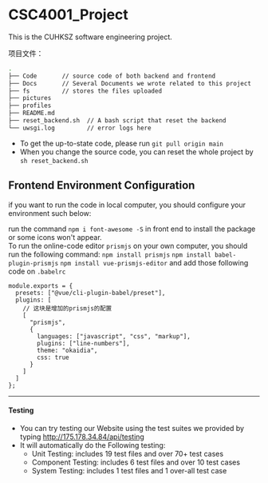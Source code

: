 # CSC4001_Project
This is the CUHKSZ software engineering project. 

项目文件：

```bash
.
├── Code       // source code of both backend and frontend
├── Docs	   // Several Documents we wrote related to this project
├── fs		   // stores the files uploaded
├── pictures   
├── profiles
├── README.md
├── reset_backend.sh  // A bash script that reset the backend
└── uwsgi.log		  // error logs here
```

+ To get the up-to-state code, please run `git pull origin main`
+ When you change the source code, you can reset the whole project by `sh reset_backend.sh`


## Frontend Environment Configuration
if you want to run the code in local computer, you should configure your environment such below:

run the command `npm i font-awesome -S` in front end to install the package or some icons won't appear.  
To run the online-code editor `prismjs` on your own computer, you should run the following command:
`npm install prismjs`
`npm install babel-plugin-prismjs`
`npm install vue-prismjs-editor`
and add those following code on `.babelrc`
```
module.exports = {
  presets: ["@vue/cli-plugin-babel/preset"],
  plugins: [
    // 这块是增加的prismjs的配置
    [
      "prismjs",
      {
        languages: ["javascript", "css", "markup"],
        plugins: ["line-numbers"],
        theme: "okaidia",
        css: true
      }
    ]
  ]
};
```  
---
#### Testing  
 + You can try testing our Website using the test suites we provided by typing http://175.178.34.84/api/testing  
  + It will automatically do the Following testing:  
    + Unit Testing: includes 19 test files and over 70+ test cases
    + Component Testing: includes 6 test files and over 10 test cases
    + System Testing: includes 1 test files and 1 over-all test case 